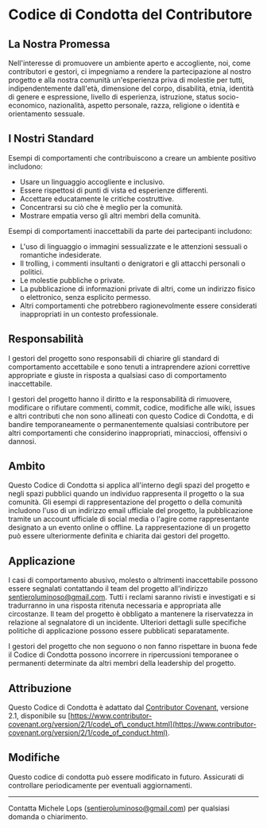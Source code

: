 # Codice di Condotta del Contributore

## La Nostra Promessa

Nell'interesse di promuovere un ambiente aperto e accogliente, noi, come contributori e gestori, ci
impegniamo a rendere la partecipazione al nostro progetto e alla nostra comunità un'esperienza priva
di molestie per tutti, indipendentemente dall'età, dimensione del corpo, disabilità, etnia, identità
di genere e espressione, livello di esperienza, istruzione, status socio-economico, nazionalità,
aspetto personale, razza, religione o identità e orientamento sessuale.

## I Nostri Standard

Esempi di comportamenti che contribuiscono a creare un ambiente positivo includono:

* Usare un linguaggio accogliente e inclusivo.
* Essere rispettosi di punti di vista ed esperienze differenti.
* Accettare educatamente le critiche costruttive.
* Concentrarsi su ciò che è meglio per la comunità.
* Mostrare empatia verso gli altri membri della comunità.

Esempi di comportamenti inaccettabili da parte dei partecipanti includono:

* L'uso di linguaggio o immagini sessualizzate e le attenzioni sessuali o romantiche indesiderate.
* Il trolling, i commenti insultanti o denigratori e gli attacchi personali o politici.
* Le molestie pubbliche o private.
* La pubblicazione di informazioni private di altri, come un indirizzo fisico o elettronico, senza
  esplicito permesso.
* Altri comportamenti che potrebbero ragionevolmente essere considerati inappropriati in un contesto
  professionale.

## Responsabilità

I gestori del progetto sono responsabili di chiarire gli standard di comportamento accettabile e
sono tenuti a intraprendere azioni correttive appropriate e giuste in risposta a qualsiasi caso di
comportamento inaccettabile.

I gestori del progetto hanno il diritto e la responsabilità di rimuovere, modificare o rifiutare
commenti, commit, codice, modifiche alle wiki, issues e altri contributi che non sono allineati con
questo Codice di Condotta, e di bandire temporaneamente o permanentemente qualsiasi contributore per
altri comportamenti che considerino inappropriati, minacciosi, offensivi o dannosi.

## Ambito

Questo Codice di Condotta si applica all'interno degli spazi del progetto e negli spazi pubblici
quando un individuo rappresenta il progetto o la sua comunità. Gli esempi di rappresentazione del
progetto o della comunità includono l'uso di un indirizzo email ufficiale del progetto, la
pubblicazione tramite un account ufficiale di social media o l'agire come rappresentante designato a
un evento online o offline. La rappresentazione di un progetto può essere ulteriormente definita e
chiarita dai gestori del progetto.

## Applicazione

I casi di comportamento abusivo, molesto o altrimenti inaccettabile possono essere segnalati
contattando il team del progetto
all'indirizzo [sentieroluminoso@gmail.com](mailto:sentieroluminoso@gmail.com). Tutti i reclami
saranno rivisti e investigati e si tradurranno in una risposta ritenuta necessaria e appropriata
alle circostanze. Il team del progetto è obbligato a mantenere la riservatezza in relazione al
segnalatore di un incidente. Ulteriori dettagli sulle specifiche politiche di applicazione possono
essere pubblicati separatamente.

I gestori del progetto che non seguono o non fanno rispettare in buona fede il Codice di Condotta
possono incorrere in ripercussioni temporanee o permanenti determinate da altri membri della
leadership del progetto.

## Attribuzione

Questo Codice di Condotta è adattato
dal [Contributor Covenant](https://www.contributor-covenant.org), versione 2.1, disponibile
su [https://www.contributor-covenant.org/version/2/1/code\_of\_conduct.html](https://www.contributor-covenant.org/version/2/1/code_of_conduct.html).

## Modifiche

Questo codice di condotta può essere modificato in futuro. Assicurati di controllare periodicamente
per eventuali aggiornamenti.

---

Contatta Michele Lops (sentieroluminoso@gmail.com) per qualsiasi domanda o chiarimento.